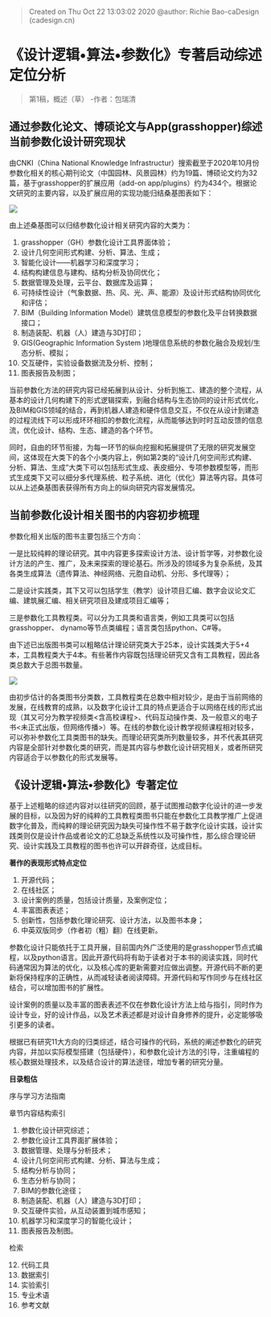 > Created on Thu Oct 22 13:03:02 2020 @author: Richie Bao-caDesign (cadesign.cn)
# 《设计逻辑•算法•参数化》专著启动综述定位分析
> 第1稿，概述（草） -作者：包瑞清
## 通过参数化论文、博硕论文与App(grasshopper)综述当前参数化设计研究现状
由CNKI（China National Knowledge Infrastructur）搜索截至于2020年10月份参数化相关的核心期刊论文（中国园林、风景园林）约为19篇、博硕论文约为32篇，基于grasshopper的扩展应用（add-on app/plugins）约为434个。根据论文研究的主要内容，以及扩展应用的实现功能归结桑基图表如下：

![](https://github.com/richieBao/python-urbanPlanning/blob/master/images/parametrization_01.jpg)

由上述桑基图可以归结参数化设计相关研究内容的大类为：
1. grasshopper（GH）参数化设计工具界面体验；
2. 设计几何空间形式构建、分析、算法、生成；
3. 智能化设计——机器学习和深度学习；
4. 结构构建信息与建构、结构分析及协同优化；
5. 数据管理及处理，云平台、数据库及运算；
6. 可持续性设计（气象数据、热、风、光、声、能源）及设计形式结构协同优化和评估；
7. BIM（Building Information Model）建筑信息模型的参数化及平台转换数据接口；
8. 制造装配、机器（人）建造与3D打印；
9. GIS(Geographic Information System )地理信息系统的参数化融合及规划/生态分析、模拟；
10. 交互硬件，实验设备数据流及分析、控制；
11. 图表报告及制图；

当前参数化方法的研究内容已经拓展到从设计、分析到施工、建造的整个流程，从基本的设计几何构建下的形式逻辑探索，到融合结构与生态协同的设计形式优化，及BIM和GIS领域的结合，再到机器人建造和硬件信息交互，不仅在从设计到建造的过程流线下可以形成环环相扣的参数化流程，从而能够达到时时互动反馈的信息流，优化设计、结构、生态、建造的各个环节。

同时，自由的环节衔接，为每一环节的纵向挖掘和拓展提供了无限的研究发展空间，这体现在大类下的各个小类内容上，例如第2类的“设计几何空间形式构建、分析、算法、生成”大类下可以包括形式生成、表皮细分、专项参数模型等，而形式生成类下又可以细分多代理系统、粒子系统、进化（优化）算法等内容。具体可以从上述桑基图表获得所有方向上的纵向研究内容发展情况。

## 当前参数化设计相关图书的内容初步梳理
参数化相关出版的图书主要包括三个方向：

一是比较纯粹的理论研究。其中内容更多探索设计方法、设计哲学等，对参数化设计方法的产生、推广，及未来探索的理论基石。所涉及的领域多为复杂系统，及其各类生成算法（遗传算法、神经网络、元胞自动机、分形、多代理等）；

二是设计实践类，其下又可以包括学生（教学）设计项目汇编、数字会议论文汇编、建筑展汇编、相关研究项目及建成项目汇编等；

三是参数化工具教程类。可以分为工具类和语言类，例如工具类可以包括grasshopper、 dynamo等节点类编程；语言类包括python、C#等。

由下述已出版图书类可以粗略估计理论研究类大于25本，设计实践类大于5+4本，工具教程类大于4本。有些著作内容既包括理论研究又含有工具教程，因此各类总数大于总图书数量。

![](https://github.com/richieBao/python-urbanPlanning/blob/master/images/parametrization_02.jpg)

由初步估计的各类图书分类数，工具教程类在总数中相对较少，是由于当前网络的发展，在线教育的成熟，以及数字化设计工具的特点更适合于以网络在线的形式出现（其又可分为教学视频类<含高校课程>、代码互动操作类、及一般意义的电子书<未正式出版，但网络传播>）等。在线的参数化设计教学视频课程相对较多，可以弥补参数化工具类图书的缺失。而理论研究类所列数量较多，并不代表其研究内容是全部针对参数化类的研究，而是其内容与参数化设计研究相关，或者所研究内容适合于以参数化的形式发展等。

## 《设计逻辑•算法•参数化》专著定位
基于上述粗略的综述内容对以往研究的回顾，基于试图推动数字化设计的进一步发展的目标，以及因为好的纯粹的工具教程类图书只能在参数化工具教学推广上促进数字化普及，而纯粹的理论研究因为缺失可操作性不易于数字化设计实践，设计实践类则仅是设计作品或者论文的汇总缺乏系统性以及可操作性，那么综合理论研究、设计实践及工具教程的图书也许可以开辟奇径，达成目标。

**著作的表现形式特点定位**

1. 开源代码；
2. 在线社区；
3. 设计案例的质量，包括设计质量，及案例定位；
4. 丰富图表表述；
5. 创新性，包括参数化理论研究、设计方法，以及图书本身；
6. 中英双版同步（作者初（粗）翻）在线更新。

参数化设计只能依托于工具开展，目前国内外广泛使用的是grasshopper节点式编程，以及python语言。因此开源代码将有助于读者对于本书的阅读实践，同时代码通常因为算法的优化，以及核心库的更新需要对应做出调整。开源代码不断的更新将保持程序的正确性，从而减轻读者阅读障碍。开源代码和写作同步与在线社区结合，可以增加图书的扩展性。

设计案例的质量以及丰富的图表表述不仅在参数化设计方法上给与指引，同时作为设计专业，好的设计作品，以及艺术表述都是对设计自身修养的提升，必定能够吸引更多的读者。

根据已有研究11大方向的归类综述，结合可操作的代码，系统的阐述参数化的研究内容，并加以实际模型搭建（包括硬件），和参数化设计方法的引导，注重编程的核心数据处理技术，以及结合设计的算法途径，增加专著的研究分量。

**目录粗估**

序与学习方法指南

章节内容结构索引

1. 参数化设计研究综述；
2. 参数化设计工具界面扩展体验；
3. 数据管理、处理与分析技术；
4. 设计几何空间形式构建、分析、算法与生成；
5. 结构分析与协同；
6. 生态分析与协同；
7. BIM的参数化途径；
8. 制造装配、机器（人）建造与3D打印；
9. 交互硬件实验，从互动装置到城市感知；
10. 机器学习和深度学习的智能化设计；
11. 图表报告及制图。

检索

12. 代码工具
13. 数据索引
14. 实验索引
15. 专业术语
16. 参考文献
 


<!--stackedit_data:
eyJoaXN0b3J5IjpbNTcyMzc1ODk1LDIwNzczMjA3ODMsNjI3Nz
U5OTk2LC0xODYzNDY4NzA4LDE3NTQ4MzcxMjAsMjA2MTY0MDA5
NiwtMTE3OTY2NzE4NiwxMzAzNTE2MjU0LDE3ODkyOTQ2OSwtMT
Y1NjMxOTY3MywxNDYyOTA2Mjc2LDczMDk5ODExNl19
-->
